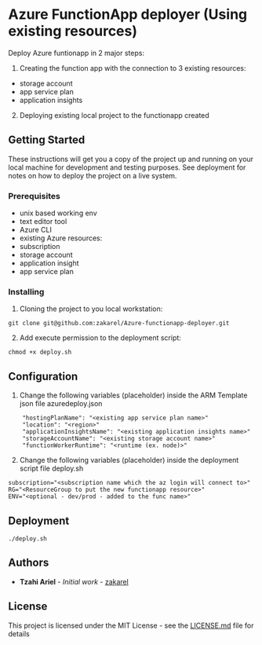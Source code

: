 # Azure FunctionApp deployer (Using existing resources)

Deploy Azure funtionapp in 2 major steps:
1. Creating the function app with the connection to 3 existing resources:
 - storage account
 - app service plan
 - application insights
2. Deploying existing local project to the functionapp created

## Getting Started

These instructions will get you a copy of the project up and running on your local machine for development and testing purposes. See deployment for notes on how to deploy the project on a live system.

### Prerequisites

- unix based working env
- text editor tool
- Azure CLI
- existing Azure resources:
 - subscription
 - storage account
 - application insight
 - app service plan

### Installing

1. Cloning the project to you local workstation:

```
git clone git@github.com:zakarel/Azure-functionapp-deployer.git
```
2. Add execute permission to the deployment script:

```
chmod +x deploy.sh
```

## Configuration

1. Change the following variables (placeholder) inside the ARM Template json file azuredeploy.json
```
    "hostingPlanName": "<existing app service plan name>"
    "location": "<region>"
    "applicationInsightsName": "<existing application insights name>"
    "storageAccountName": "<existing storage account name>"
    "functionWorkerRuntime": "<runtime (ex. node)>"
```
2. Change the following variables (placeholder) inside the deployment script file deploy.sh
```
subscription="<subscription name which the az login will connect to>"
RG="<ResourceGroup to put the new functionapp resource>"
ENV="<optional - dev/prod - added to the func name>"
```

## Deployment

```
./deploy.sh
```

## Authors

* **Tzahi Ariel** - *Initial work* - [zakarel](https://github.com/zakarel)

## License

This project is licensed under the MIT License - see the [LICENSE.md](LICENSE.md) file for details
